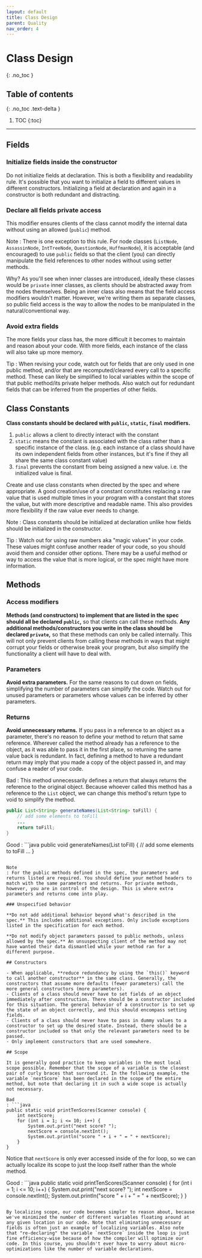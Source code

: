 ```yaml
---
layout: default
title: Class Design
parent: Quality
nav_order: 4
---
```


# Class Design
{: .no_toc }

## Table of contents
{: .no_toc .text-delta }

1. TOC
{:toc}

---

## Fields

### Initialize fields inside the constructor

Do not initialize fields at declaration. This is both a flexibility and readability rule. It's possible that you want to initialize a field to different values in different constructors. Initializing a field at declaration and again in a constructor is both redundant and distracting.

### Declare all fields private access

This modifier ensures clients of the class cannot modify the internal data without using an allowed (`public`) method.

Note
: There is one exception to this rule. For node classes (`ListNode`, `AssassinNode`, `IntTreeNode`, `QuestionNode`, `HuffmanNode`), it is acceptable (and encouraged) to use `public` fields so that the client (you) can directly manipulate the field references to other nodes without using setter methods.

Why? As you'll see when inner classes are introduced, ideally these classes would be `private` inner classes, as clients should be abstracted away from the nodes themselves. Being an inner class also means that the field access modifiers wouldn't matter. However, we're writing them as separate classes, so public field access is the way to allow the nodes to be manipulated in the natural/conventional way.

### Avoid extra fields

The more fields your class has, the more difficult it becomes to maintain and reason about your code. With more fields, each instance of the class will also take up more memory.

Tip
: When revising your code, watch out for fields that are only used in one public method, and/or that are recomputed/cleared every call to a specific method. These can likely be simplified to local variables within the scope of that public method/its private helper methods. Also watch out for redundant fields that can be inferred from the properties of other fields.

## Class Constants

**Class constants should be declared with `public`, `static`, `final` modifiers.**

1. `public` allows a client to directly interact with the constant
2. `static` means the constant is associated with the class rather than a specific instance of the class. (e.g. each instance of a class should have its own independent fields from other instances, but it's fine if they all share the same class constant value)
3. `final` prevents the constant from being assigned a new value. i.e. the initialized value is final.

Create and use class constants when directed by the spec and where appropriate. A good creation/use of a constant constitutes replacing a raw value that is used multiple times in your program with a constant that stores the value, but with more descriptive and readable name. This also provides more flexibility if the raw value ever needs to change.

Note
: Class constants should be initialized at declaration unlike how fields should be initialized in the constructor.

Tip
: Watch out for using raw numbers aka "magic values" in your code. These values might confuse another reader of your code, so you should avoid them and consider other options. There may be a useful method or way to access the value that is more logical, or the spec might have more information.

## Methods

### Access modifiers

**Methods (and constructors) to implement that are listed in the spec should all be declared `public`,** so that clients can call these methods. **Any additional methods/constructors you write in the class should be declared `private`,** so that these methods can only be called internally. This will not only prevent clients from calling these methods in ways that might corrupt your fields or otherwise break your program, but also simplify the functionality a client will have to deal with.

### Parameters

**Avoid extra parameters.** For the same reasons to cut down on fields, simplifying the number of parameters can simplify the code. Watch out for unused parameters or parameters whose values can be inferred by other parameters.

### Returns

**Avoid unnecessary returns.** If you pass in a reference to an object as a parameter, there's no reason to define your method to return that same reference. Wherever called the method already has a reference to the object, as it was able to pass it in the first place, so returning the same value back is redundant. In fact, defining a method to have a redundant return may imply that you made a copy of the object passed in, and may confuse a reader of your code.

Bad
: This method unnecessarily defines a return that always returns the reference to the original object. Because whoever called this method has a reference to the `List` object, we can change this method's return type to void to simplify the method.

  ```java
  public List<String> generateNames(List<String> toFill) {
      // add some elements to toFill
      ...
      return toFill;
  }
  ```

Good
: ```java
  public void generateNames(List<String> toFill) {
      // add some elements to toFill
      ...
  }
  ```

Note
: For the public methods defined in the spec, the parameters and returns listed are required. You should define your method headers to match with the same parameters and returns. For private methods, however, you are in control of the design. This is where extra parameters and returns come into play.

### Unspecified behavior

**Do not add additional behavior beyond what's described in the spec.** This includes additional exceptions. Only include exceptions listed in the specification for each method.

**Do not modify object parameters passed to public methods, unless allowed by the spec.** An unsuspecting client of the method may not have wanted their data dismantled while your method ran for a different purpose.

## Constructors

- When applicable, **reduce redundancy by using the `this()` keyword to call another constructor** in the same class. Generally, the constructors that assume more defaults (fewer parameters) call the more general constructors (more parameters).
- Clients of a class should never have to set fields of an object immediately after construction. There should be a constructor included for this situation. The general behavior of a constructor is to set up the state of an object correctly, and this should encompass setting fields.
- Clients of a class should never have to pass in dummy values to a constructor to set up the desired state. Instead, there should be a constructor included so that only the relevant parameters need to be passed.
- Only implement constructors that are used somewhere.

## Scope

It is generally good practice to keep variables in the most local scope possible. Remember that the scope of a variable is the closest pair of curly braces that surround it. In the following example, the variable `nextScore` has been declared in the scope of the entire method, but note that declaring it in such a wide scope is actually not necessary.

Bad
: ```java
  public static void printTenScores(Scanner console) {
      int nextScore;
      for (int i = 1; i <= 10; i++) {
          System.out.print("next score? ");
          nextScore = console.nextInt();
          System.out.println("score " + i + " = " + nextScore);
      }
  }
  ```

Notice that `nextScore` is only ever accessed inside of the for loop, so we can actually localize its scope to just the loop itself rather than the whole method.

Good
: ```java
  public static void printTenScores(Scanner console) {
      for (int i = 1; i <= 10; i++) {
          System.out.print("next score? ");
          int nextScore = console.nextInt();
          System.out.println("score " + i + " = " + nextScore);
      }
  }
  ```

By localizing scope, our code becomes simpler to reason about, because we've minimized the number of different variables floating around at any given location in our code. Note that eliminating unnecessary fields is often just an example of localizing variables. Also note that "re-declaring" the variable `nextScore` inside the loop is just fine efficiency-wise because of how the compiler will optimize our code. In this course, you shouldn't ever have to worry about micro-optimizations like the number of variable declarations.
